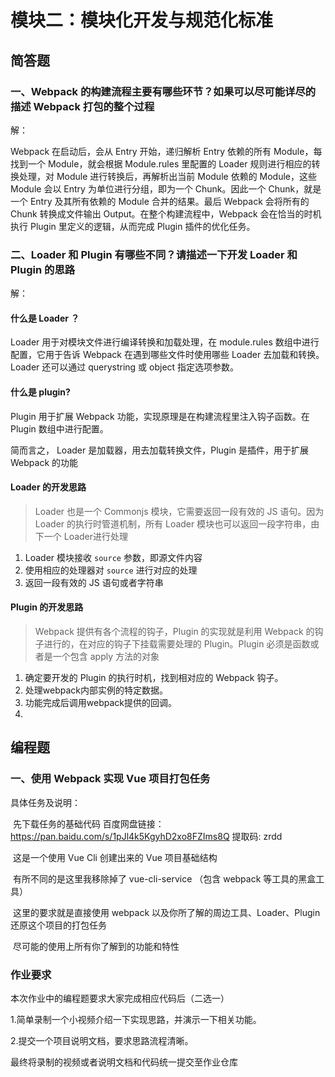 # 模块二：模块化开发与规范化标准

## 简答题

### 一、Webpack 的构建流程主要有哪些环节？如果可以尽可能详尽的描述 Webpack 打包的整个过程

解：

Webpack 在启动后，会从 Entry 开始，递归解析 Entry 依赖的所有 Module，每找到一个 Module，就会根据 Module.rules 里配置的 Loader 规则进行相应的转换处理，对 Module 进行转换后，再解析出当前 Module 依赖的 Module，这些 Module 会以 Entry 为单位进行分组，即为一个 Chunk。因此一个 Chunk，就是一个 Entry 及其所有依赖的 Module 合并的结果。最后 Webpack 会将所有的 Chunk 转换成文件输出 Output。在整个构建流程中，Webpack 会在恰当的时机执行 Plugin 里定义的逻辑，从而完成 Plugin 插件的优化任务。



### 二、Loader 和 Plugin 有哪些不同？请描述一下开发 Loader 和 Plugin 的思路

解：

#### 什么是 Loader ？

Loader 用于对模块文件进行编译转换和加载处理，在 module.rules 数组中进行配置，它用于告诉 Webpack 在遇到哪些文件时使用哪些 Loader 去加载和转换。Loader 还可以通过 querystring 或 object 指定选项参数。

#### 什么是 plugin?

Plugin 用于扩展 Webpack 功能，实现原理是在构建流程里注入钩子函数。在 Plugin 数组中进行配置。

简而言之， Loader 是加载器，用去加载转换文件，Plugin  是插件，用于扩展 Webpack 的功能

#### Loader 的开发思路

> Loader 也是一个 Commonjs 模块，它需要返回一段有效的 JS 语句。因为 Loader 的执行时管道机制，所有 Loader 模块也可以返回一段字符串，由下一个 Loader进行处理

1. Loader 模块接收  `source` 参数，即源文件内容
2. 使用相应的处理器对 `source` 进行对应的处理
3. 返回一段有效的 JS 语句或者字符串

#### Plugin 的开发思路

> Webpack 提供有各个流程的钩子，Plugin 的实现就是利用 Webpack 的钩子进行的，在对应的钩子下挂载需要处理的 Plugin。Plugin 必须是函数或者是一个包含 apply 方法的对象

1. 确定要开发的 Plugin 的执行时机，找到相对应的 Webpack 钩子。
2. 处理webpack内部实例的特定数据。
3. 功能完成后调用webpack提供的回调。
4. 

## 编程题

### 一、使用 Webpack 实现 Vue 项目打包任务

具体任务及说明：

​	先下载任务的基础代码 百度网盘链接： https://pan.baidu.com/s/1pJl4k5KgyhD2xo8FZIms8Q 提取码: zrdd

​	这是一个使用 Vue Cli 创建出来的 Vue 项目基础结构

​	有所不同的是这里我移除掉了 vue-cli-service （包含 webpack 等工具的黑盒工具）

​	这里的要求就是直接使用 webpack 以及你所了解的周边工具、Loader、Plugin 还原这个项目的打包任务

​	尽可能的使用上所有你了解到的功能和特性

### 作业要求

本次作业中的编程题要求大家完成相应代码后（二选一）

1.简单录制一个小视频介绍一下实现思路，并演示一下相关功能。

2.提交一个项目说明文档，要求思路流程清晰。

最终将录制的视频或者说明文档和代码统一提交至作业仓库

